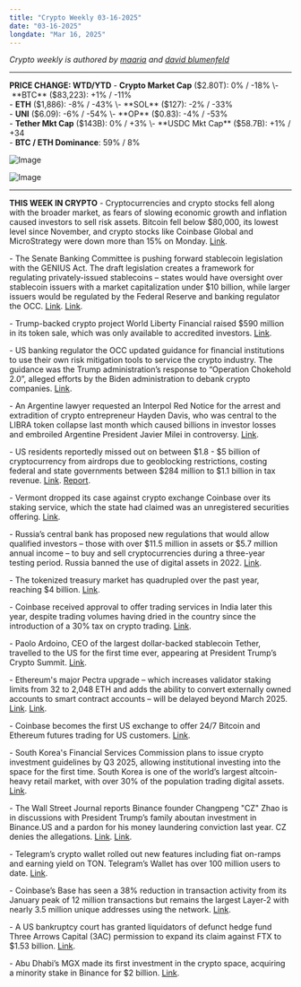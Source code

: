 ```yaml
---
title: "Crypto Weekly 03-16-2025"
date: "03-16-2025"
longdate: "Mar 16, 2025"
---
```


*Crypto weekly is authored by [maaria](https://x.com/maariabajwa) and [david blumenfeld](https://x.com/serdave_eth)*

---
**PRICE CHANGE: WTD/YTD**
\- **Crypto Market Cap** ($2.80T): 0% / -18%  
\- **BTC** ($83,223): +1% / -11%  
\- **ETH** ($1,886): -8% / -43%  
\- **SOL** ($127): -2% / -33%  
\- **UNI** ($6.09): -6% / -54%  
\- **OP** ($0.83): -4% / -53%  
\- **Tether Mkt Cap** ($143B): 0% / +3%  
\- **USDC Mkt Cap** ($58.7B): +1% / +34  
\- **BTC / ETH Dominance**: 59% / 8%

![Image](/images/03-16-2025-1.png)

![Image](/images/03-16-2025-2.png)

---
**THIS WEEK IN CRYPTO**
\- Cryptocurrencies and crypto stocks fell along with the broader market, as fears of slowing economic growth and inflation caused investors to sell risk assets. Bitcoin fell below $80,000, its lowest level since November, and crypto stocks like Coinbase Global and MicroStrategy were down more than 15% on Monday. [Link](https://www.wsj.com/livecoverage/stock-market-today-dow-nasdaq-sp500-03-10-2025/card/bitcoin-drops-below-80-000-crypto-prices-slide-Iz1ydHhpnF28faX8O0wc). 

\- The Senate Banking Committee is pushing forward stablecoin legislation with the GENIUS Act. The draft legislation creates a framework for regulating privately-issued stablecoins – states would have oversight over stablecoin issuers with a market capitalization under $10 billion, while larger issuers would be regulated by the Federal Reserve and banking regulator the OCC. [Link](https://www.axios.com/2025/03/13/stablecoin-bill-senate-genius-act). [Link](https://www.forbes.com/sites/tonyaevans/2025/03/13/genius-act-clears-senate-banking-committee-what-it-means-for-stablecoins/). 

\- Trump-backed crypto project World Liberty Financial raised $590 million in its token sale, which was only available to accredited investors. [Link](https://www.coindesk.com/markets/2025/03/14/trump-backed-world-liberty-financial-wlfi-completes-token-sale). 

\- US banking regulator the OCC updated guidance for financial institutions to use their own risk mitigation tools to service the crypto industry. The guidance was the Trump administration’s response to “Operation Chokehold 2.0”, alleged efforts by the Biden administration to debank crypto companies. [Link](https://unchainedcrypto.com/trump-signs-executive-order-ending-operation-choke-point-2-0/). 

\- An Argentine lawyer requested an Interpol Red Notice for the arrest and extradition of crypto entrepreneur Hayden Davis, who was central to the LIBRA token collapse last month which caused billions in investor losses and embroiled Argentine President Javier Milei in controversy. [Link](https://decrypt.co/309801/argentine-lawyer-calls-for-arrest-of-crypto-entrepreneur-tied-to-libra-scandal).

\- US residents reportedly missed out on between $1.8 - $5 billion of cryptocurrency from airdrops due to geoblocking restrictions, costing federal and state governments between $284 million to $1.1 billion in tax revenue. [Link](https://decrypt.co/309567/americans-missed-billions-crypto-airdrops). [Report](https://airdropreport2025.dragonfly.xyz/Dragonfly-s-State-of-Airdrops-Report-2025-1b1af13b644180c8aff9c2bd0d222e14). 

\- Vermont dropped its case against crypto exchange Coinbase over its staking service, which the state had claimed was an unregistered securities offering. [Link](https://decrypt.co/309978/vermont-drops-crypto-staking-case-against-coinbase). 

\- Russia’s central bank has proposed new regulations that would allow qualified investors – those with over $11.5 million in assets or $5.7 million annual income – to buy and sell cryptocurrencies during a three-year testing period. Russia banned the use of digital assets in 2022. [Link](https://decrypt.co/309683/russia-central-bank-proposes-allowing-rich-investors-to-buy-and-sell-crypto). 

\- The tokenized treasury market has quadrupled over the past year, reaching $4 billion. [Link](https://unchainedcrypto.com/tokenized-treasuries-grow-20x-faster-than-stablecoins-as-crypto-market-languishes/). 

\- Coinbase received approval to offer trading services in India later this year, despite trading volumes having dried in the country since the introduction of a 30% tax on crypto trading. [Link](https://www.bloomberg.com/news/articles/2025-03-11/coinbase-registers-in-india-to-pave-way-for-crypto-trading-debut). 

\- Paolo Ardoino, CEO of the largest dollar-backed stablecoin Tether, travelled to the US for the first time ever, appearing at President Trump’s Crypto Summit. [Link](https://www.coindesk.com/business/2025/03/12/tether-s-paolo-ardoino-says-stablecoin-issuer-has-been-through-hell-is-cheered-on-at-cantor-conference). 

\- Ethereum's major Pectra upgrade – which increases validator staking limits from 32 to 2,048 ETH and adds the ability to convert externally owned accounts to smart contract accounts – will be delayed beyond March 2025. [Link](https://decrypt.co/309520/ethereum-testnet-finality-pectra-upgrade). [Link](https://www.coinbase.com/learn/crypto-basics/ethereum-pectra-upgrade). 

\- Coinbase becomes the first US exchange to offer 24/7 Bitcoin and Ethereum futures trading for US customers. [Link](https://decrypt.co/309408/coinbase-to-launch-24-7-bitcoin-ethereum-futures-for-us-customers). 

\- South Korea's Financial Services Commission plans to issue crypto investment guidelines by Q3 2025, allowing institutional investing into the space for the first time. South Korea is one of the world’s largest altcoin-heavy retail market, with over 30% of the population trading digital assets. [Link](https://www.theblock.co/post/345858/south-korea-prepares-to-unlock-institutional-crypto-investment-with-new-guidelines-due-q3). 

\- The Wall Street Journal reports Binance founder Changpeng "CZ" Zhao is in discussions with President Trump’s family aboutan investment in Binance.US and a pardon for his money laundering conviction last year. CZ denies the allegations. [Link](https://www.wsj.com/finance/currencies/trump-family-has-held-deal-talks-with-binance-following-crypto-exchanges-guilty-plea-05b029fa). [Link](https://x.com/cz_binance/status/1900194883891322948).  

\- Telegram’s crypto wallet rolled out new features including fiat on-ramps and earning yield on TON. Telegram’s Wallet has over 100 million users to date. [Link](https://techcrunch.com/2025/03/13/telegram-introduces-trading-and-yield-features-for-its-self-custodial-crypto-wallet/). 

\- Coinbase’s Base has seen a 38% reduction in transaction activity from its January peak of 12 million transactions but remains the largest Layer-2 with nearly 3.5 million unique addresses using the network. [Link](https://www.theblock.co/post/345492/base-activity-declines-from-january-peak-but-remains-top-ethereum-l2). 

\- A US bankruptcy court has granted liquidators of defunct hedge fund Three Arrows Capital (3AC) permission to expand its claim against FTX to $1.53 billion. [Link](https://decrypt.co/309971/us-court-approves-3acs-bid-to-expand-1-5b-claim-against-ftx). 

\- Abu Dhabi’s MGX made its first investment in the crypto space, acquiring a minority stake in Binance for $2 billion. [Link](https://www.bloomberg.com/news/articles/2025-03-12/binance-says-abu-dhabi-s-mgx-makes-2-billion-investment).